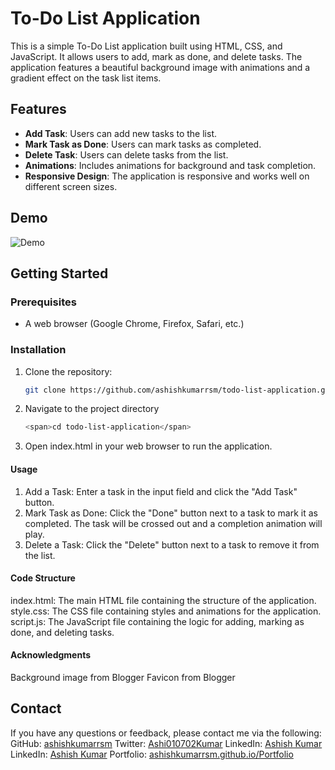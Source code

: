 # To-Do List Application

This is a simple To-Do List application built using HTML, CSS, and JavaScript. It allows users to add, mark as done, and delete tasks. The application features a beautiful background image with animations and a gradient effect on the task list items.

## Features

- **Add Task**: Users can add new tasks to the list.
- **Mark Task as Done**: Users can mark tasks as completed.
- **Delete Task**: Users can delete tasks from the list.
- **Animations**: Includes animations for background and task completion.
- **Responsive Design**: The application is responsive and works well on different screen sizes.

## Demo

![Demo](https://blogger.googleusercontent.com/img/a/AVvXsEjJE_XGG34MUGF5EKYtlWs0csHJjK9xAiHMrCb5vVYa_qOPBITtJmvA93M0cVMeT3M0ArgC8zVDVHL9yiUQpWRILX4_BIgDLu7mgeFphXEBd9oppd0PPUmFbhGpZ_dejTfv2smLTu1JlNsrCgpCIGF3wM5eItbVhQOhNAfrEeItl_T-gBERD43O5WvyygI=s1600-rw)

## Getting Started

### Prerequisites

- A web browser (Google Chrome, Firefox, Safari, etc.)

### Installation

1. Clone the repository:
   ```bash
   git clone https://github.com/ashishkumarrsm/todo-list-application.git


2. Navigate to the project directory
   ````bash
   <span>cd todo-list-application</span>

3. Open index.html in your web browser to run the application.



#### Usage
1. Add a Task: Enter a task in the input field and click the "Add Task" button.
2. Mark Task as Done: Click the "Done" button next to a task to mark it as completed. The task will be crossed out and a completion animation will play.
3. Delete a Task: Click the "Delete" button next to a task to remove it from the list.

#### Code Structure
index.html: The main HTML file containing the structure of the application.
style.css: The CSS file containing styles and animations for the application.
script.js: The JavaScript file containing the logic for adding, marking as done, and deleting tasks.


#### Acknowledgments
Background image from Blogger
Favicon from Blogger

 #### <h2>Contact</h2>
  If you have any questions or feedback, please contact me via the following:
        GitHub: <a href="https://github.com/ashishkumarrsm">ashishkumarrsm</a>
        Twitter: <a href="https://x.com/Ashi010702Kumar">Ashi010702Kumar</a>
        LinkedIn: <a href="https://www.linkedin.com/in/ashish-kumar-476178259/">Ashish Kumar</a>
        LinkedIn: <a href="https://www.linkedin.com/in/ashish-kumar-476178259/">Ashish Kumar</a>
        Portfolio: <a href="https://ashishkumarrsm.github.io/Portfolio/"> ashishkumarrsm.github.io/Portfolio</a>
